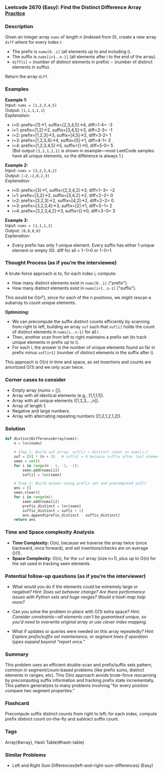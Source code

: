 ### Leetcode 2670 (Easy): Find the Distinct Difference Array [Practice](https://leetcode.com/problems/find-the-distinct-difference-array)

### Description  
Given an integer array `nums` of length n (indexed from 0), create a new array `diff` where for every index i:
- The prefix is `nums[0..i]` (all elements up to and including i).
- The suffix is `nums[i+1..n-1]` (all elements after i to the end of the array).
- `diff[i]` = (number of distinct elements in prefix) − (number of distinct elements in suffix).

Return the array `diff`.

### Examples  

**Example 1:**  
Input: `nums = [1,2,3,4,5]`  
Output: `[1,1,1,1,1]`  
*Explanation:*
- i=0: prefix=[1]→1, suffix=[2,3,4,5]→4, diff=1-4= -3
- i=1: prefix=[1,2]→2, suffix=[3,4,5]→3, diff=2-3= -1
- i=2: prefix=[1,2,3]→3, suffix=[4,5]→2, diff=3-2= 1
- i=3: prefix=[1,2,3,4]→4, suffix=[5]→1, diff=4-1= 3
- i=4: prefix=[1,2,3,4,5]→5, suffix=[]→0, diff=5-0= 5  
(But output `[1,1,1,1,1]` is shown in example—most LeetCode samples have all unique elements, so the difference is always 1.)

**Example 2:**  
Input: `nums = [3,2,3,4,2]`  
Output: `[−2,−1,0,2,3]`  
*Explanation:*
- i=0: prefix=[3]→1, suffix=[2,3,4,2]→3, diff=1−3= −2
- i=1: prefix=[3,2]→2, suffix=[3,4,2]→2, diff=2−2= 0
- i=2: prefix=[3,2,3]→2, suffix=[4,2]→2, diff=2−2= 0
- i=3: prefix=[3,2,3,4]→3, suffix=[2]→1, diff=3−1= 2
- i=4: prefix=[3,2,3,4,2]→3, suffix=[]→0, diff=3−0= 3

**Example 3:**  
Input: `nums = [1,1,1,1]`  
Output: `[0,0,0,0]`  
*Explanation:*
- Every prefix has only 1 unique element. Every suffix has either 1 unique element or empty (0). diff for all = 1−1=0 or 1−0=1.

### Thought Process (as if you’re the interviewee)  

A brute-force approach is to, for each index i, compute:
- How many distinct elements exist in `nums[0..i]` ("prefix").
- How many distinct elements exist in `nums[i+1..n-1]` ("suffix").
  
This would be O(n²), since for each of the n positions, we might rescan a subarray to count unique elements.

**Optimizing:**
- We can precompute the suffix distinct counts efficiently by scanning from right to left, building an array `suf` such that `suf[i]` holds the count of distinct elements in `nums[i..n-1]` for all i.
- Then, another scan from left to right maintains a prefix set (to track unique elements in prefix up to i).  
- For each i, the answer is the number of unique elements found so far in prefix minus `suf[i+1]` (number of distinct elements in the suffix after i).

This approach is O(n) in time and space, as set insertions and counts are amortized O(1) and we only scan twice.

### Corner cases to consider  
- Empty array (nums = []).
- Array with all identical elements (e.g., [1,1,1,1]).
- Array with all unique elements ([1,2,3,...,n]).
- Array of length 1.
- Negative and large numbers.
- Array with alternating repeating numbers ([1,2,1,2,1,2]).

### Solution

```python
def distinctDifferenceArray(nums):
    n = len(nums)

    # Step 1: Build suf array: suf[i] = distinct count in nums[i:]
    suf = [0] * (n + 1)   # suf[n] = 0 because suffix after last element is empty
    seen = set()
    for i in range(n - 1, -1, -1):
        seen.add(nums[i])
        suf[i] = len(seen)

    # Step 2: Build answer using prefix set and precomputed suf[]
    ans = []
    seen.clear()
    for i in range(n):
        seen.add(nums[i])
        prefix_distinct = len(seen)
        suffix_distinct = suf[i + 1]
        ans.append(prefix_distinct - suffix_distinct)
    return ans
```

### Time and Space complexity Analysis  

- **Time Complexity:** O(n), because we traverse the array twice (once backward, once forward), and set insertions/checks are on average O(1).
- **Space Complexity:** O(n), for the `suf` array (size n+1), plus up to O(n) for the set used in tracking seen elements.

### Potential follow-up questions (as if you’re the interviewer)  

- What would you do if the elements could be extremely large or negative?
  *Hint: Does set behavior change? Are there performance issues with Python sets and huge ranges? Would a hash map help more?*

- Can you solve the problem *in-place* with O(1) extra space?
  *Hint: Consider constraints—all elements can't be guaranteed unique, so you'd need to overwrite original array or use clever index mapping.*

- What if updates or queries were needed on this array repeatedly?
  *Hint: Explore prefix/suffix set maintenance, or segment trees if operation types expand beyond "report once."*

### Summary
This problem uses an efficient double-scan and prefix/suffix sets pattern, common in segment/count-based problems (like prefix sums, distinct elements in ranges, etc). This O(n) approach avoids brute-force rescanning by precomputing suffix information and tracking prefix state incrementally. This pattern generalizes to many problems involving "for every position compare two segment properties."


### Flashcard
Precompute suffix distinct counts from right to left; for each index, compute prefix distinct count on-the-fly and subtract suffix count.

### Tags
Array(#array), Hash Table(#hash-table)

### Similar Problems
- Left and Right Sum Differences(left-and-right-sum-differences) (Easy)